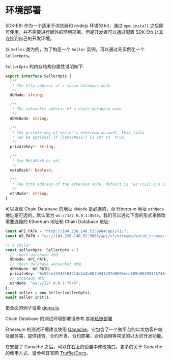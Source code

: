 # 环境部署

SDK-Eth 作为一个适用于浏览器和 nodejs 环境的 kit，通过 `npm install` 之后即可使用，并不需要进行额外的环境部署。但是开发者可以通过配置 SDK-Eth 让其连接到自己的开发环境。

以 `Seller` 类为例，为了构造一个 `Seller` 实例，可以通过先实例化一个 `SellerOpts`。

`SellerOpts` 的内存结构和属性说明如下:

```ts
export interface SellerOpts {
  /**
   * The http address of a chain database node
   */
  dbNode: string;

  /**
   * The websocket address of a chain database node
   */
  dbWsNode: string;

  /**
   * The private key of seller's ethereum account, this field
   * can be optional if [[metaMask]] is set to `true`
   */
  privateKey?: string;

  /**
   * Use MetaMask or not
   */
  metaMask?: boolean;

  /**
   * The http address of the ethereum node, default is "ws://127.0.0.1:8545"
   */
  ethNode?: string;
}
```

可以发现 Chain Database 的地址 `dbNode` 是必选的，而 Ethereum 地址 `ethNode` 地址是可选的，默认值为 `ws://127.0.0.1:8545`。我们可以通过下面的形式来修改需要连接的 Ethereum 地址和 Chain Database 地址:

```ts
const API_PATH = "http://104.238.140.52:9984/api/v1/";
const WS_PATH = "ws://104.238.140.52:9985/api/v1/streams/valid_transactions";

// a seller
const sellerOpts: SellerOpts = {
  // chain database 地址
  dbNode: API_PATH,
  // chain database websocket 地址
  dbWsNode: WS_PATH,
  privateKey: "0x92ee15949f64413e3d4b86fb941497d0696ecd189d002091f6746444c8aae460",
  // ethereum 地址
  ethNode: "ws://127.0.0.1:7545",
};
const seller = new Seller(sellerOpts);
await seller.init();
```

更全面的例子请看 [demo.ts](/test/demo.ts)

Chain Database 的测试环境部署请参考 [本地私链部署]()

Ethereum 的测试环境建议使用 [Ganache](https://truffleframework.com/ganache)。它包含了一个跨平台的以太坊客户端及服务端，提供钱包、合约开发、合约部署、合约调用等常见的以太坊开发功能。

在安装了 Ganache 之后，可以在右上的设置中修改端口。更多的关于 Ganache 的使用方式，请参考其官网 [Truffle/Docs](https://truffleframework.com/docs)。
